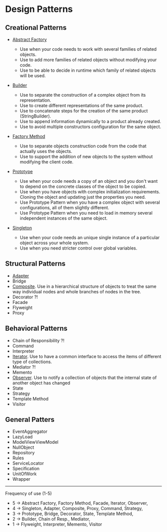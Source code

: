 # Design Patterns

## Creational Patterns

-   [Abstract Factory](https://github.com/osotorrio/designpatterns/tree/master/GangOfFour.Patterns/Creational/AbstractFactory)

    -   Use when your code needs to work with several families of related objects.
    -   Use to add more families of related objects without modifying your code.
    -   Use to be able to decide in runtime which family of related objects will be used.

-   [Builder](https://github.com/osotorrio/designpatterns/tree/master/GangOfFour.Patterns/Creational/Builder)

    -   Use to separate the construction of a complex object from its representation.
    -   Use to create different representations of the same product.
    -   Use to concatenate steps for the creation of the same product (StringBuilder).
    -   Use to append information dynamically to a product already created.
    -   Use to avoid multiple constructors configuration for the same object.

-   [Factory Method](https://github.com/osotorrio/designpatterns/tree/master/GangOfFour.Patterns/Creational/FactoryMethod)

    -   Use to separate objects construction code from the code that actually uses the objects.
    -   Use to support the addition of new objects to the system without modifying the client code.

-   [Prototype](https://github.com/osotorrio/designpatterns/tree/master/GangOfFour.Patterns/Creational/Prototype)

    -   Use when your code needs a copy of an object and you don't want to depend on the concrete classes of the object to be copied.
    -   Use when you have objects with complex initialization requirements. Cloning the object and updating just the properties you need.
    -   Use Prototype Pattern when you have a complex object with several configurations, all of them slightly different.
    -   Use Prototype Pattern when you need to load in memory several independent instances of the same object.

-   [Singleton](https://github.com/osotorrio/designpatterns/tree/master/GangOfFour.Patterns/Creational/Singleton)
    -   Use when your code needs an unique single instance of a particular object across your whole system.
    -   Use when you need stricter control over global variables.

## Structural Patterns

-   [Adapter](https://github.com/osotorrio/designpatterns/tree/master/GangOfFour.Patterns/Structural/Adapter)
-   Bridge
-   [Composite](https://github.com/osotorrio/designpatterns/tree/master/GangOfFour.Patterns/Structural/Composite). Use in a hierarchical structure of objects to treat the same way individual nodes and whole branches of nodes in the tree.
-   Decorator ?!
-   Facade
-   Flyweight
-   Proxy

## Behavioral Patterns

-   Chain of Responsibility ?!
-   Command
-   Interpreter
-   [Iterator](https://github.com/osotorrio/designpatterns/tree/master/GangOfFour.Patterns/Behavioral/Iterator). Use to have a common interface to access the items of different type of collections.
-   Mediator ?!
-   Memento
-   [Observer](https://github.com/osotorrio/designpatterns/tree/master/GangOfFour.Patterns/Behavioral/Observer). Use to notify a collection of objects that the internal state of another object has changed
-   State
-   Strategy
-   Template Method
-   Visitor

## General Patters

-   EventAggregator
-   LazyLoad
-   ModelViewViewModel
-   NullObject
-   Repository
-   Rules
-   ServiceLocator
-   Specification
-   UnitOfWork
-   Wrapper

---

Frequency of use (1-5)

-   5 -> Abstract Factory, Factory Method, Facade, Iterator, Observer,
-   4 -> Singleton, Adapter, Composite, Proxy, Command, Strategy,
-   3 -> Prototype, Bridge, Decorator, State, Template Method,
-   2 -> Builder, Chain of Resp., Mediator,
-   1 -> Flyweight, Interpreter, Memento, Visitor
